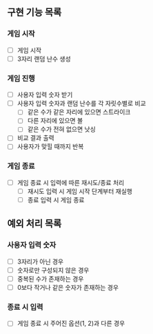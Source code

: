 ## 구현 기능 목록

### 게임 시작

- [ ] 게임 시작
- [ ] 3자리 랜덤 난수 생성

### 게임 진행

- [ ] 사용자 입력 숫자 받기
- [ ] 사용자 입력 숫자과 랜덤 난수를 각 자릿수별로 비교
    - [ ] 같은 수가 같은 자리에 있으면 스트라이크
    - [ ] 다른 자리에 있으면 볼
    - [ ] 같은 수가 전혀 없으면 낫싱
- [ ] 비교 결과 출력
- [ ] 사용자가 맞힐 때까지 반복

### 게임 종료

- [ ] 게임 종료 시 입력에 따른 재시도/종료 처리
    - [ ] 재시도 입력 시 게임 시작 단계부터 재실행
    - [ ] 종료 입력 시 게임 종료

## 예외 처리 목록

### 사용자 입력 숫자

- [ ] 3자리가 아닌 경우
- [ ] 숫자로만 구성되지 않은 경우
- [ ] 중복된 수가 존재하는 경우
- [ ] 0보다 작거나 같은 숫자가 존재하는 경우

### 종료 시 입력

- [ ] 게임 종료 시 주어진 옵션(1, 2)과 다른 경우